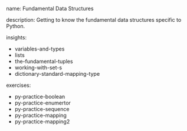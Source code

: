 name: Fundamental Data Structures

description: Getting to know the fundamental data structures specific to Python.

insights:
  - variables-and-types
  - lists
  - the-fundamental-tuples
  - working-with-set-s
  - dictionary-standard-mapping-type

exercises:
  - py-practice-boolean
  - py-practice-enumertor
  - py-practice-sequence
  - py-practice-mapping
  - py-practice-mapping2
